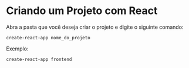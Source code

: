 # Criando um Projeto com React

Abra a pasta que você deseja criar o projeto e digite o siguinte comando: 

```
create-react-app nome_do_projeto
``` 

Exemplo:

```
create-react-app frontend
```
